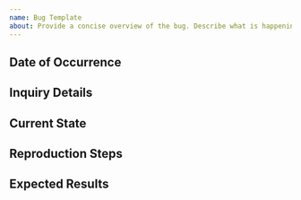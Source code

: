 ```yaml
---
name: Bug Template
about: Provide a concise overview of the bug. Describe what is happening versus what was expected to happen. Be clear and specific about the issue you are encountering.
---
```


## Date of Occurrence

## Inquiry Details

## Current State

## Reproduction Steps

## Expected Results